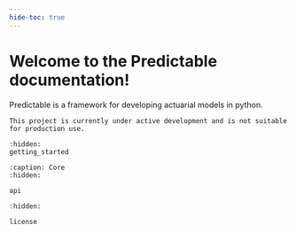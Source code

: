 ```yaml
---
hide-toc: true
---
```


# Welcome to the Predictable documentation!

Predictable is a framework for developing actuarial models in python.

```{Important}
This project is currently under active development and is not suitable for production use.
```

```{toctree}
:hidden:
getting_started
```

```{toctree}
:caption: Core
:hidden:

api
```

```{toctree}
:hidden:

license
```
